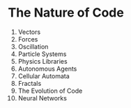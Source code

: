 # The Nature of Code


1. Vectors
2. Forces
3. Oscillation
4. Particle Systems
5. Physics Libraries
6. Autonomous Agents
7. Cellular Automata
8. Fractals
9. The Evolution of Code
10. Neural Networks
